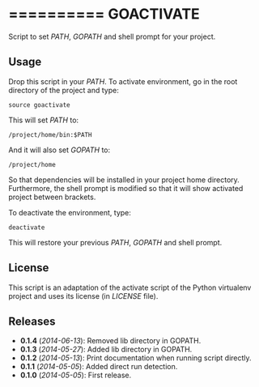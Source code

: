 ==========
GOACTIVATE
==========

Script to set *PATH*, *GOPATH* and shell prompt for your project.

Usage
-----

Drop this script in your *PATH*. To activate environment, go in the root directory of the project and type:

```shell
source goactivate
```

This will set *PATH* to:

```shell
/project/home/bin:$PATH
```

And it will also set *GOPATH* to:

```shell
/project/home
```

So that dependencies will be installed in your project home directory. Furthermore, the shell prompt is modified so that it will show activated project between brackets.

To deactivate the environment, type:

```shell
deactivate
```

This will restore your previous *PATH*, *GOPATH* and shell prompt.

License
-------

This script is an adaptation of the activate script of the Python virtualenv project and uses its license (in *LICENSE* file).

Releases
--------

- **0.1.4** (*2014-06-13*): Removed lib directory in GOPATH.
- **0.1.3** (*2014-05-27*): Added lib directory in GOPATH.
- **0.1.2** (*2014-05-13*): Print documentation when running script directly.
- **0.1.1** (*2014-05-05*): Added direct run detection.
- **0.1.0** (*2014-05-05*): First release.

